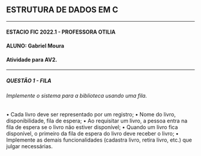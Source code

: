 ## ESTRUTURA DE DADOS EM C ##
---
#### ESTACIO FIC 2022.1 - PROFESSORA OTILIA 
#### ALUNO: Gabriel Moura   
#### Atividade para AV2.
---
##### QUESTÃO 1 - FILA
###### Implemente o sistema para a biblioteca usando uma fila.
• Cada livro deve ser representado por um registro;
• Nome do livro, disponibilidade, fila de espera;
• Ao requisitar um livro, a pessoa entra na fila de espera se o livro não estiver disponível;
• Quando um livro fica disponível, o primeiro da fila de espera do livro deve receber o livro;
• Implemente as demais funcionalidades (cadastra livro, retira livro, etc.) que julgar necessárias.